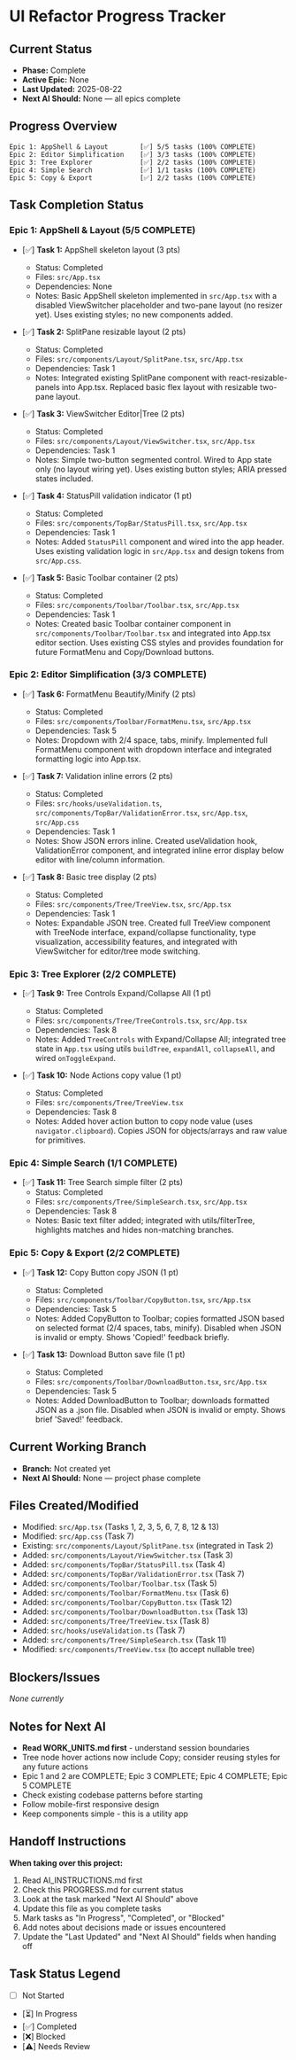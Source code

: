 # UI Refactor Progress Tracker

## Current Status
- **Phase:** Complete
- **Active Epic:** None
- **Last Updated:** 2025-08-22
- **Next AI Should:** None — all epics complete

## Progress Overview
```
Epic 1: AppShell & Layout        [✅] 5/5 tasks (100% COMPLETE)
Epic 2: Editor Simplification    [✅] 3/3 tasks (100% COMPLETE)
Epic 3: Tree Explorer            [✅] 2/2 tasks (100% COMPLETE)
Epic 4: Simple Search            [✅] 1/1 tasks (100% COMPLETE)
Epic 5: Copy & Export            [✅] 2/2 tasks (100% COMPLETE)
```

## Task Completion Status

### Epic 1: AppShell & Layout (5/5 COMPLETE)
- [✅] **Task 1:** AppShell skeleton layout (3 pts)
  - Status: Completed
  - Files: `src/App.tsx`
  - Dependencies: None
  - Notes: Basic AppShell skeleton implemented in `src/App.tsx` with a disabled ViewSwitcher placeholder and two-pane layout (no resizer yet). Uses existing styles; no new components added.

- [✅] **Task 2:** SplitPane resizable layout (2 pts)
  - Status: Completed
  - Files: `src/components/Layout/SplitPane.tsx`, `src/App.tsx`
  - Dependencies: Task 1
  - Notes: Integrated existing SplitPane component with react-resizable-panels into App.tsx. Replaced basic flex layout with resizable two-pane layout.

- [✅] **Task 3:** ViewSwitcher Editor|Tree (2 pts)
  - Status: Completed
  - Files: `src/components/Layout/ViewSwitcher.tsx`, `src/App.tsx`
  - Dependencies: Task 1
  - Notes: Simple two-button segmented control. Wired to App state only (no layout wiring yet). Uses existing button styles; ARIA pressed states included.

- [✅] **Task 4:** StatusPill validation indicator (1 pt)
  - Status: Completed
  - Files: `src/components/TopBar/StatusPill.tsx`, `src/App.tsx`
  - Dependencies: Task 1
  - Notes: Added `StatusPill` component and wired into the app header. Uses existing validation logic in `src/App.tsx` and design tokens from `src/App.css`.

- [✅] **Task 5:** Basic Toolbar container (2 pts)
  - Status: Completed
  - Files: `src/components/Toolbar/Toolbar.tsx`, `src/App.tsx`
  - Dependencies: Task 1
  - Notes: Created basic Toolbar container component in `src/components/Toolbar/Toolbar.tsx` and integrated into App.tsx editor section. Uses existing CSS styles and provides foundation for future FormatMenu and Copy/Download buttons.

### Epic 2: Editor Simplification (3/3 COMPLETE)
- [✅] **Task 6:** FormatMenu Beautify/Minify (2 pts)
  - Status: Completed
  - Files: `src/components/Toolbar/FormatMenu.tsx`, `src/App.tsx`
  - Dependencies: Task 5
  - Notes: Dropdown with 2/4 space, tabs, minify. Implemented full FormatMenu component with dropdown interface and integrated formatting logic into App.tsx.

- [✅] **Task 7:** Validation inline errors (2 pts)
  - Status: Completed
  - Files: `src/hooks/useValidation.ts`, `src/components/TopBar/ValidationError.tsx`, `src/App.tsx`, `src/App.css`
  - Dependencies: Task 1
  - Notes: Show JSON errors inline. Created useValidation hook, ValidationError component, and integrated inline error display below editor with line/column information.

- [✅] **Task 8:** Basic tree display (2 pts)
  - Status: Completed
  - Files: `src/components/Tree/TreeView.tsx`, `src/App.tsx`
  - Dependencies: Task 1
  - Notes: Expandable JSON tree. Created full TreeView component with TreeNode interface, expand/collapse functionality, type visualization, accessibility features, and integrated with ViewSwitcher for editor/tree mode switching.

### Epic 3: Tree Explorer (2/2 COMPLETE)
- [✅] **Task 9:** Tree Controls Expand/Collapse All (1 pt)
  - Status: Completed
  - Files: `src/components/Tree/TreeControls.tsx`, `src/App.tsx`
  - Dependencies: Task 8
  - Notes: Added `TreeControls` with Expand/Collapse All; integrated tree state in `App.tsx` using utils `buildTree`, `expandAll`, `collapseAll`, and wired `onToggleExpand`.

- [✅] **Task 10:** Node Actions copy value (1 pt)
  - Status: Completed
  - Files: `src/components/Tree/TreeView.tsx`
  - Dependencies: Task 8
  - Notes: Added hover action button to copy node value (uses `navigator.clipboard`). Copies JSON for objects/arrays and raw value for primitives.

### Epic 4: Simple Search (1/1 COMPLETE)
- [✅] **Task 11:** Tree Search simple filter (2 pts)
  - Status: Completed
  - Files: `src/components/Tree/SimpleSearch.tsx`, `src/App.tsx`
  - Dependencies: Task 8
  - Notes: Basic text filter added; integrated with utils/filterTree, highlights matches and hides non-matching branches.

### Epic 5: Copy & Export (2/2 COMPLETE)
- [✅] **Task 12:** Copy Button copy JSON (1 pt)
  - Status: Completed
  - Files: `src/components/Toolbar/CopyButton.tsx`, `src/App.tsx`
  - Dependencies: Task 5
  - Notes: Added CopyButton to Toolbar; copies formatted JSON based on selected format (2/4 spaces, tabs, minify). Disabled when JSON is invalid or empty. Shows 'Copied!' feedback briefly.

- [✅] **Task 13:** Download Button save file (1 pt)
  - Status: Completed
  - Files: `src/components/Toolbar/DownloadButton.tsx`, `src/App.tsx`
  - Dependencies: Task 5
  - Notes: Added DownloadButton to Toolbar; downloads formatted JSON as a .json file. Disabled when JSON is invalid or empty. Shows brief 'Saved!' feedback.

## Current Working Branch
- **Branch:** Not created yet
- **Next AI Should:** None — project phase complete

## Files Created/Modified
- Modified: `src/App.tsx` (Tasks 1, 2, 3, 5, 6, 7, 8, 12 & 13)
- Modified: `src/App.css` (Task 7)
- Existing: `src/components/Layout/SplitPane.tsx` (integrated in Task 2)
- Added: `src/components/Layout/ViewSwitcher.tsx` (Task 3)
- Added: `src/components/TopBar/StatusPill.tsx` (Task 4)
- Added: `src/components/TopBar/ValidationError.tsx` (Task 7)
- Added: `src/components/Toolbar/Toolbar.tsx` (Task 5)
- Added: `src/components/Toolbar/FormatMenu.tsx` (Task 6)
- Added: `src/components/Toolbar/CopyButton.tsx` (Task 12)
- Added: `src/components/Toolbar/DownloadButton.tsx` (Task 13)
- Added: `src/components/Tree/TreeView.tsx` (Task 8)
- Added: `src/hooks/useValidation.ts` (Task 7)
- Added: `src/components/Tree/SimpleSearch.tsx` (Task 11)
- Modified: `src/components/TreeView.tsx` (to accept nullable tree)

## Blockers/Issues
*None currently*

## Notes for Next AI
- **Read WORK_UNITS.md first** - understand session boundaries
- Tree node hover actions now include Copy; consider reusing styles for any future actions
- Epic 1 and 2 are COMPLETE; Epic 3 COMPLETE; Epic 4 COMPLETE; Epic 5 COMPLETE
- Check existing codebase patterns before starting
- Follow mobile-first responsive design
- Keep components simple - this is a utility app

## Handoff Instructions
**When taking over this project:**
1. Read AI_INSTRUCTIONS.md first
2. Check this PROGRESS.md for current status
3. Look at the task marked "Next AI Should" above
4. Update this file as you complete tasks
5. Mark tasks as "In Progress", "Completed", or "Blocked"
6. Add notes about decisions made or issues encountered
7. Update the "Last Updated" and "Next AI Should" fields when handing off

## Task Status Legend
- [ ] Not Started
- [⏳] In Progress
- [✅] Completed
- [❌] Blocked
- [⚠️] Needs Review
